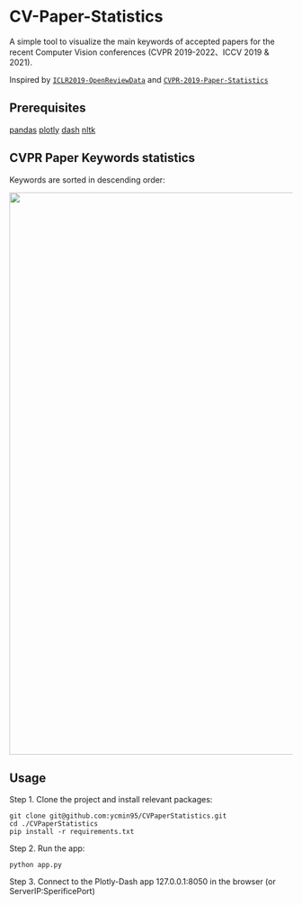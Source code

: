 # CV-Paper-Statistics

A simple tool to visualize the main keywords of accepted papers for the recent Computer Vision conferences (CVPR 2019-2022、ICCV 2019 & 2021).

Inspired by [`ICLR2019-OpenReviewData`](https://github.com/shaohua0116/ICLR2019-OpenReviewData) and [`CVPR-2019-Paper-Statistics`](https://github.com/hoya012/CVPR-2019-Paper-Statistics)

## Prerequisites

[pandas](https://pandas.pydata.org/)
[plotly](https://plotly.com/python/)
[dash](https://dash.plotly.com/)
[nltk](https://www.nltk.org/install.html)

## CVPR Paper Keywords statistics

Keywords are sorted in descending order:     

<p align="center">
  <img width="1000" src="./demo.gif">
</p>

## Usage
Step 1. Clone the project and install relevant packages:
```
git clone git@github.com:ycmin95/CVPaperStatistics.git
cd ./CVPaperStatistics
pip install -r requirements.txt
```
Step 2. Run the app:
```
python app.py
``` 
Step 3. Connect to the Plotly-Dash app 127.0.0.1:8050 in the browser (or ServerIP:SperificePort)